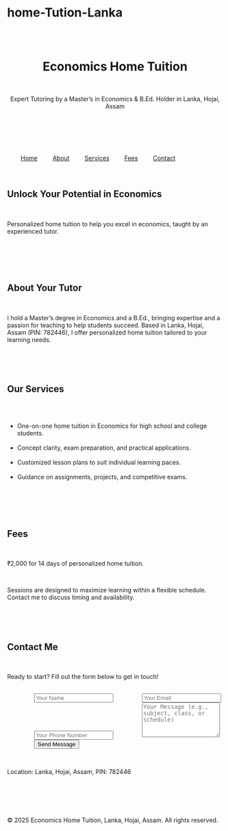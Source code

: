 # home-Tution-Lanka
<!DOCTYPE html>
<html lang="en">
<head>
    <meta charset="UTF-8">
    <meta name="viewport" content="width=device-width, initial-scale=1.0">
    <title> Home Tuition - Lanka, Hojai</title>
    <style>
        * {
            margin: 0;
            padding: 0;
            box-sizing: border-box;
        }
        body {
            font-family: 'Segoe UI', Tahoma, Geneva, Verdana, sans-serif;
            line-height: 1.6;
            color: #333;
            background: #f9f9f9;
        }
        header {
            background: linear-gradient(135deg, #1e88e5, #42a5f5);
            color: white;
            text-align: center;
            padding: 3rem 1rem;
        }
        header h1 {
            font-size: 2.5rem;
            margin-bottom: 0.5rem;
        }
        header p {
            font-size: 1.2rem;
            opacity: 0.9;
        }
        nav {
            background: #ffffff;
            box-shadow: 0 2px 4px rgba(0, 0, 0, 0.1);
            padding: 1rem;
            text-align: center;
        }
        nav a {
            margin: 0 1.5rem;
            text-decoration: none;
            color: #1e88e5;
            font-weight: 600;
            font-size: 1.1rem;
        }
        nav a:hover {
            color: #1565c0;
        }
        .hero {
            background: url('https://via.placeholder.com/1200x400/1e88e5/ffffff?text=Learn+Economics') no-repeat center/cover;
            padding: 4rem 2rem;
            text-align: center;
            color: white;
            text-shadow: 1px 1px 3px rgba(0, 0, 0, 0.7);
        }
        .hero h2 {
            font-size: 2rem;
            margin-bottom: 1rem;
        }
        .hero p {
            font-size: 1.2rem;
        }
        .container {
            max-width: 900px;
            margin: auto;
            padding: 2rem 1rem;
        }
        .section {
            background: white;
            padding: 2rem;
            margin-bottom: 2rem;
            border-radius: 8px;
            box-shadow: 0 2px 8px rgba(0, 0, 0, 0.1);
        }
        .section h2 {
            color: #1e88e5;
            margin-bottom: 1rem;
            font-size: 1.8rem;
        }
        .section p, .section ul {
            font-size: 1.1rem;
            color: #444;
        }
        .section ul {
            list-style: disc;
            margin-left: 1.5rem;
        }
        .contact form {
            display: flex;
            flex-direction: column;
            gap: 1rem;
            max-width: 600px;
            margin: auto;
        }
        .contact input, .contact textarea {
            padding: 0.75rem;
            border: 1px solid #ccc;
            border-radius: 5px;
            font-size: 1rem;
            width: 100%;
        }
        .contact button {
            background: #1e88e5;
            color: white;
            border: none;
            padding: 0.75rem;
            border-radius: 5px;
            font-size: 1.1rem;
            cursor: pointer;
            transition: background 0.3s;
        }
        .contact button:hover {
            background: #1565c0;
        }
        footer {
            background: #1e88e5;
            color: white;
            text-align: center;
            padding: 1rem;
            margin-top: 2rem;
        }
        footer p {
            font-size: 0.9rem;
        }
        @media (max-width: 600px) {
            header h1 {
                font-size: 1.8rem;
            }
            header p {
                font-size: 1rem;
            }
            .hero h2 {
                font-size: 1.5rem;
            }
            nav a {
                margin: 0 0.5rem;
                font-size: 0.9rem;
            }
            .section h2 {
                font-size: 1.5rem;
            }
        }
    </style>
</head>
<body>
    <header>
        <h1>Economics Home Tuition</h1>
        <p>Expert Tutoring by a Master’s in Economics & B.Ed. Holder in Lanka, Hojai, Assam</p>
    </header>
    <nav>
        <a href="#home">Home</a>
        <a href="#about">About</a>
        <a href="#services">Services</a>
        <a href="#fees">Fees</a>
        <a href="#contact">Contact</a>
    </nav>
    <section class="hero">
        <h2>Unlock Your Potential in Economics</h2>
        <p>Personalized home tuition to help you excel in economics, taught by an experienced tutor.</p>
    </section>
    <div class="container">
        <section class="section about" id="about">
            <h2>About Your Tutor</h2>
            <p>I hold a Master’s degree in Economics and a B.Ed., bringing expertise and a passion for teaching to help students succeed. Based in Lanka, Hojai, Assam (PIN: 782446), I offer personalized home tuition tailored to your learning needs.</p>
        </section>
        <section class="section services" id="services">
            <h2>Our Services</h2>
            <ul>
                <li>One-on-one home tuition in Economics for high school and college students.</li>
                <li>Concept clarity, exam preparation, and practical applications.</li>
                <li>Customized lesson plans to suit individual learning paces.</li>
                <li>Guidance on assignments, projects, and competitive exams.</li>
            </ul>
        </section>
        <section class="section fees" id="fees">
            <h2>Fees</h2>
            <p>₹2,000 for 14 days of personalized home tuition.</p>
            <p>Sessions are designed to maximize learning within a flexible schedule. Contact me to discuss timing and availability.</p>
        </section>
        <section class="section contact" id="contact">
            <h2>Contact Me</h2>
            <p>Ready to start? Fill out the form below to get in touch!</p>
            <form action="https://formspree.io/f/YOUR_FORM_ID" method="POST">
                <input type="text" name="name" placeholder="Your Name" required>
                <input type="email" name="email" placeholder="Your Email" required>
                <input type="tel" name="phone" placeholder="Your Phone Number" required>
                <textarea name="message" placeholder="Your Message (e.g., subject, class, or schedule)" rows="5" required></textarea>
                <button type="submit">Send Message</button>
            </form>
            <p>Location: Lanka, Hojai, Assam, PIN: 782446</p>
        </section>
    </div>
    <footer>
        <p>© 2025 Economics Home Tuition, Lanka, Hojai, Assam. All rights reserved.</p>
    </footer>
</body>
</html>

